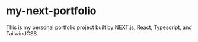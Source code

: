 # my-next-portfolio
This is my personal portfolio project built by NEXT.js, React, Typescript, and TailwindCSS.